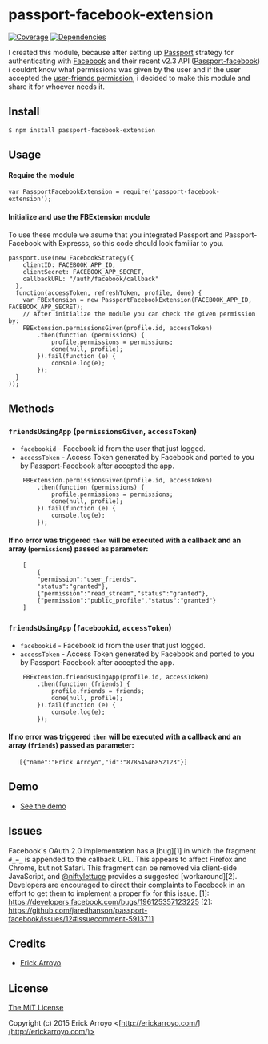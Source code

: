 # passport-facebook-extension

[![Coverage](https://coveralls.io/repos/coerick/passport-facebook-extension/badge.svg?branch=master)](https://coveralls.io/r/coerick/passport-facebook-extension)
[![Dependencies](https://david-dm.org/coerick/passport-facebook-extension.svg)](https://david-dm.org/coerick/passport-facebook-extension)


I created this module, because after setting up [Passport](http://passportjs.org/) strategy for authenticating with [Facebook](http://www.facebook.com/) and their
recent v2.3 API ([Passport-facebook](https://github.com/jaredhanson/passport-facebook)) i couldnt know what permissions was given by the user and if the user accepted
 the [user-friends permission](https://developers.facebook.com/docs/graph-api/reference/v2.3/user/friends), i decided to make this module and share it for whoever needs it.

## Install

    $ npm install passport-facebook-extension


## Usage

#### Require the module
    var PassportFacebookExtension = require('passport-facebook-extension');

#### Initialize and use the FBExtension module

To use these module we asume that you integrated Passport and Passport-Facebook with Expresss, so
this code should look familiar to you.

    passport.use(new FacebookStrategy({
        clientID: FACEBOOK_APP_ID,
        clientSecret: FACEBOOK_APP_SECRET,
        callbackURL: "/auth/facebook/callback"
      },
      function(accessToken, refreshToken, profile, done) {
        var FBExtension = new PassportFacebookExtension(FACEBOOK_APP_ID, FACEBOOK_APP_SECRET);
        // After initialize the module you can check the given permission by:
        FBExtension.permissionsGiven(profile.id, accessToken)
            .then(function (permissions) {
                profile.permissions = permissions;
                done(null, profile);
            }).fail(function (e) {
                console.log(e);
            });
      }
    ));

## Methods

### `friendsUsingApp` (`permissionsGiven`, `accessToken`)
* `facebookid` - Facebook id from the user that just logged.
* `accessToken` - Access Token generated by Facebook and ported to you by Passport-Facebook after accepted the app.
```
    FBExtension.permissionsGiven(profile.id, accessToken)
        .then(function (permissions) {
            profile.permissions = permissions;
            done(null, profile);
        }).fail(function (e) {
            console.log(e);
        });
```

#### If no error was triggered `then` will be executed with a callback and an array (`permissions`) passed as parameter:
```
    [
        {
        "permission":"user_friends",
        "status":"granted"},
        {"permission":"read_stream","status":"granted"},
        {"permission":"public_profile","status":"granted"}
    ]
```

### `friendsUsingApp` (`facebookid`, `accessToken`)
* `facebookid` - Facebook id from the user that just logged.
* `accessToken` - Access Token generated by Facebook and ported to you by Passport-Facebook after accepted the app.
```
    FBExtension.friendsUsingApp(profile.id, accessToken)
        .then(function (friends) {
            profile.friends = friends;
            done(null, profile);
        }).fail(function (e) {
            console.log(e);
        });
```

#### If no error was triggered `then` will be executed with a callback and an array (`friends`) passed as parameter:

```
   [{"name":"Erick Arroyo","id":"87854546852123"}]
```



## Demo

  - [See the demo](https://github.com/CoericK/FBExtensionDemo)

## Issues

Facebook's OAuth 2.0 implementation has a [bug][1] in which the fragment `#_=_`
is appended to the callback URL.  This appears to affect Firefox and Chrome, but
not Safari.  This fragment can be removed via client-side JavaScript, and [@niftylettuce](https://github.com/niftylettuce)
provides a suggested [workaround][2].  Developers are encouraged to direct their
complaints to Facebook in an effort to get them to implement a proper fix for
this issue.
[1]: https://developers.facebook.com/bugs/196125357123225
[2]: https://github.com/jaredhanson/passport-facebook/issues/12#issuecomment-5913711


## Credits

  - [Erick Arroyo](http://github.com/coerick)

## License

[The MIT License](http://opensource.org/licenses/MIT)

Copyright (c) 2015 Erick Arroyo <[http://erickarroyo.com/](http://erickarroyo.com/)>
